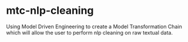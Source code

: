 # mtc-nlp-cleaning
Using Model Driven Engineering to create a Model Transformation Chain which will allow the user to perform nlp cleaning on raw textual data.
